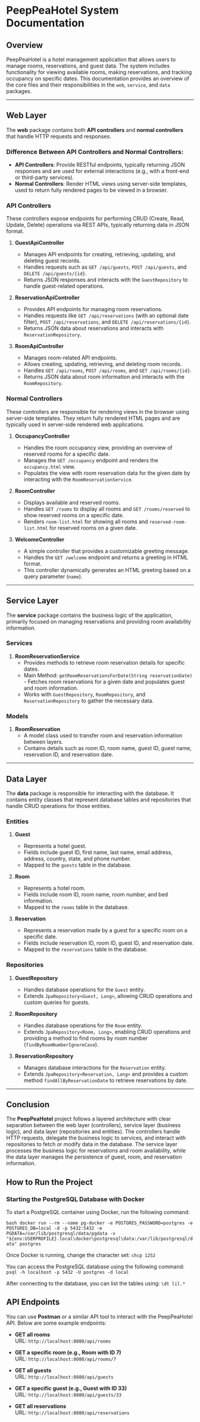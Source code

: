 # PeepPeaHotel System Documentation

## Overview

PeepPeaHotel is a hotel management application that allows users to manage rooms, reservations, and guest data. The system includes functionality for viewing available rooms, making reservations, and tracking occupancy on specific dates. This documentation provides an overview of the core files and their responsibilities in the `web`, `service`, and `data` packages.

---

## Web Layer

The **web** package contains both **API controllers** and **normal controllers** that handle HTTP requests and responses. 

### Difference Between API Controllers and Normal Controllers:
- **API Controllers**: Provide RESTful endpoints, typically returning JSON responses and are used for external interactions (e.g., with a front-end or third-party services).
- **Normal Controllers**: Render HTML views using server-side templates, used to return fully rendered pages to be viewed in a browser.

### API Controllers

These controllers expose endpoints for performing CRUD (Create, Read, Update, Delete) operations via REST APIs, typically returning data in JSON format.

1. **GuestApiController**
   - Manages API endpoints for creating, retrieving, updating, and deleting guest records.
   - Handles requests such as `GET /api/guests`, `POST /api/guests`, and `DELETE /api/guests/{id}`.
   - Returns JSON responses and interacts with the `GuestRepository` to handle guest-related operations.

2. **ReservationApiController**
   - Provides API endpoints for managing room reservations.
   - Handles requests like `GET /api/reservations` (with an optional date filter), `POST /api/reservations`, and `DELETE /api/reservations/{id}`.
   - Returns JSON data about reservations and interacts with `ReservationRepository`.

3. **RoomApiController**
   - Manages room-related API endpoints.
   - Allows creating, updating, retrieving, and deleting room records.
   - Handles `GET /api/rooms`, `POST /api/rooms`, and `GET /api/rooms/{id}`.
   - Returns JSON data about room information and interacts with the `RoomRepository`.

### Normal Controllers

These controllers are responsible for rendering views in the browser using server-side templates. They return fully rendered HTML pages and are typically used in server-side rendered web applications.

1. **OccupancyController**
   - Handles the room occupancy view, providing an overview of reserved rooms for a specific date.
   - Manages the `GET /occupancy` endpoint and renders the `occupancy.html` view.
   - Populates the view with room reservation data for the given date by interacting with the `RoomReservationService`.

2. **RoomController**
   - Displays available and reserved rooms.
   - Handles `GET /rooms` to display all rooms and `GET /rooms/reserved` to show reserved rooms on a specific date.
   - Renders `room-list.html` for showing all rooms and `reserved-room-list.html` for reserved rooms on a given date.

3. **WelcomeController**
   - A simple controller that provides a customizable greeting message.
   - Handles the `GET /welcome` endpoint and returns a greeting in HTML format.
   - This controller dynamically generates an HTML greeting based on a query parameter (`name`).

---

## Service Layer

The **service** package contains the business logic of the application, primarily focused on managing reservations and providing room availability information.

### Services

1. **RoomReservationService**
   - Provides methods to retrieve room reservation details for specific dates.
   - Main Method: `getRoomReservationsForDate(String reservationDate)` - Fetches room reservations for a given date and populates guest and room information.
   - Works with `GuestRepository`, `RoomRepository`, and `ReservationRepository` to gather the necessary data.

### Models

1. **RoomReservation**
   - A model class used to transfer room and reservation information between layers.
   - Contains details such as room ID, room name, guest ID, guest name, reservation ID, and reservation date.

---

## Data Layer

The **data** package is responsible for interacting with the database. It contains entity classes that represent database tables and repositories that handle CRUD operations for those entities.

### Entities

1. **Guest**
   - Represents a hotel guest.
   - Fields include guest ID, first name, last name, email address, address, country, state, and phone number.
   - Mapped to the `guests` table in the database.

2. **Room**
   - Represents a hotel room.
   - Fields include room ID, room name, room number, and bed information.
   - Mapped to the `rooms` table in the database.

3. **Reservation**
   - Represents a reservation made by a guest for a specific room on a specific date.
   - Fields include reservation ID, room ID, guest ID, and reservation date.
   - Mapped to the `reservations` table in the database.

### Repositories

1. **GuestRepository**
   - Handles database operations for the `Guest` entity.
   - Extends `JpaRepository<Guest, Long>`, allowing CRUD operations and custom queries for guests.

2. **RoomRepository**
   - Handles database operations for the `Room` entity.
   - Extends `JpaRepository<Room, Long>`, enabling CRUD operations and providing a method to find rooms by room number (`findByRoomNumberIgnoreCase`).

3. **ReservationRepository**
   - Manages database interactions for the `Reservation` entity.
   - Extends `JpaRepository<Reservation, Long>` and provides a custom method `findAllByReservationDate` to retrieve reservations by date.

---

## Conclusion

The **PeepPeaHotel** project follows a layered architecture with clear separation between the web layer (controllers), service layer (business logic), and data layer (repositories and entities). The controllers handle HTTP requests, delegate the business logic to services, and interact with repositories to fetch or modify data in the database. The service layer processes the business logic for reservations and room availability, while the data layer manages the persistence of guest, room, and reservation information.


## How to Run the Project

### Starting the PostgreSQL Database with Docker

To start a PostgreSQL container using Docker, run the following command:

```bash docker run --rm --name pg-docker -e POSTGRES_PASSWORD=postgres -e POSTGRES_DB=local -d -p 5432:5432 -e PGDATA=/var/lib/postgresql/data/pgdata -v "${env:USERPROFILE}.local\docker\postgresql\data:/var/lib/postgresql/data" postgres```

Once Docker is running, change the character set:
```chcp 1252```

You can access the PostgreSQL database using the following command:
```psql -h localhost -p 5432 -U postgres -d local```

After connecting to the database, you can list the tables using:
```\dt lil.*```


## API Endpoints

You can use **Postman** or a similar API tool to interact with the PeepPeaHotel API. Below are some example endpoints:

- **GET all rooms**  
  URL: `http://localhost:8080/api/rooms`
  
- **GET a specific room (e.g., Room with ID 7)**  
  URL: `http://localhost:8080/api/rooms/7`

- **GET all guests**  
  URL: `http://localhost:8080/api/guests`

- **GET a specific guest (e.g., Guest with ID 33)**  
  URL: `http://localhost:8080/api/guests/33`

- **GET all reservations**  
  URL: `http://localhost:8080/api/reservations`

